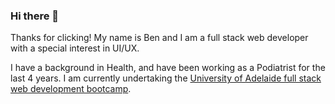 ### Hi there 👋

Thanks for clicking! My name is Ben and I am a full stack web developer with a special interest in UI/UX. 

I have a background in Health, and have been working as a Podiatrist for the last 4 years. I am currently undertaking the [University of Adelaide full stack web development bootcamp](https://bootcamps.adelaide.edu.au/). 

<!--
**B3nj1e/B3nj1e** is a ✨ _special_ ✨ repository because its `README.md` (this file) appears on your GitHub profile.

Here are some ideas to get you started:

- 🔭 I’m currently working on ...
- 🌱 I’m currently learning ...
- 👯 I’m looking to collaborate on ...
- 🤔 I’m looking for help with ...
- 💬 Ask me about ...
- 📫 How to reach me: ...
- 😄 Pronouns: ...
- ⚡ Fun fact: ...
-->
